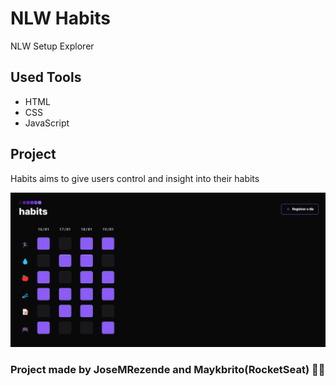 # NLW Habits

NLW Setup Explorer

## Used Tools

- HTML
- CSS
- JavaScript

## Project 

Habits aims to give users control and insight into their habits

![Screenshot Project](./assets/ScreenNLW.png)





### Project made by JoseMRezende and Maykbrito(RocketSeat) 🚀🚀
